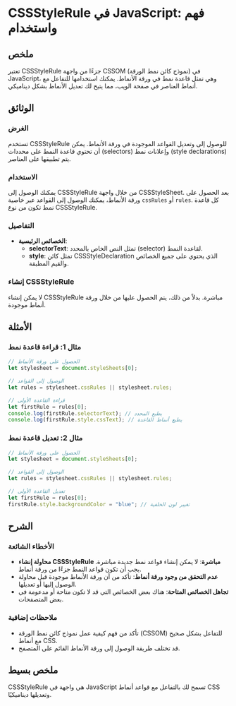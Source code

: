 <!--
Meta Description: # CSSStyleRule في JavaScript: فهم واستخدام ## ملخص تعتبر CSSStyleRule جزءًا من واجهة CSSOM (نموذج كائن نمط الورقة) في JavaScript، وهي تمثل قاعدة نمط ف...
Meta Keywords: ورقة, cssstylerule, نمط, الأنماط, أنماط
-->

# CSSStyleRule في JavaScript: فهم واستخدام

## ملخص
تعتبر CSSStyleRule جزءًا من واجهة CSSOM (نموذج كائن نمط الورقة) في JavaScript، وهي تمثل قاعدة نمط في ورقة الأنماط. يمكنك استخدامها للتفاعل مع أنماط العناصر في صفحة الويب، مما يتيح لك تعديل الأنماط بشكل ديناميكي.

## الوثائق
### الغرض
تستخدم CSSStyleRule للوصول إلى وتعديل القواعد الموجودة في ورقة الأنماط. يمكن أن تحتوي قاعدة النمط على محددات (selectors) وإعلانات نمط (style declarations) يتم تطبيقها على العناصر.

### الاستخدام
يمكنك الوصول إلى CSSStyleRule من خلال واجهة CSSStyleSheet. بعد الحصول على ورقة الأنماط، يمكنك الوصول إلى القواعد عبر خاصية `cssRules` أو `rules`. كل قاعدة نمط تكون من نوع CSSStyleRule.

### التفاصيل
- **الخصائص الرئيسية**:
  - **selectorText**: تمثل النص الخاص بالمحدد (selector) لقاعدة النمط.
  - **style**: تمثل كائن CSSStyleDeclaration الذي يحتوي على جميع الخصائص والقيم المطبقة.

### إنشاء CSSStyleRule
لا يمكن إنشاء CSSStyleRule مباشرة. بدلاً من ذلك، يتم الحصول عليها من خلال ورقة أنماط موجودة.

## الأمثلة
### مثال 1: قراءة قاعدة نمط
```javascript
// الحصول على ورقة الأنماط
let stylesheet = document.styleSheets[0];

// الوصول إلى القواعد
let rules = stylesheet.cssRules || stylesheet.rules;

// قراءة القاعدة الأولى
let firstRule = rules[0];
console.log(firstRule.selectorText); // يطبع المحدد
console.log(firstRule.style.cssText); // يطبع أنماط القاعدة
```

### مثال 2: تعديل قاعدة نمط
```javascript
// الحصول على ورقة الأنماط
let stylesheet = document.styleSheets[0];

// الوصول إلى القواعد
let rules = stylesheet.cssRules || stylesheet.rules;

// تعديل القاعدة الأولى
let firstRule = rules[0];
firstRule.style.backgroundColor = "blue"; // تغيير لون الخلفية
```

## الشرح
### الأخطاء الشائعة
- **محاولة إنشاء CSSStyleRule مباشرة**: لا يمكن إنشاء قواعد نمط جديدة مباشرة. يجب أن تكون قواعد النمط جزءًا من ورقة أنماط.
- **عدم التحقق من وجود ورقة أنماط**: تأكد من أن ورقة الأنماط موجودة قبل محاولة الوصول إليها أو تعديلها.
- **تجاهل الخصائص المتاحة**: هناك بعض الخصائص التي قد لا تكون متاحة أو مدعومة في بعض المتصفحات.

### ملاحظات إضافية
- تأكد من فهم كيفية عمل نموذج كائن نمط الورقة (CSSOM) للتفاعل بشكل صحيح مع أنماط CSS.
- قد تختلف طريقة الوصول إلى ورقة الأنماط القائم على المتصفح.

## ملخص بسيط
CSSStyleRule هي واجهة في JavaScript تسمح لك بالتفاعل مع قواعد أنماط CSS وتعديلها ديناميكيًا.